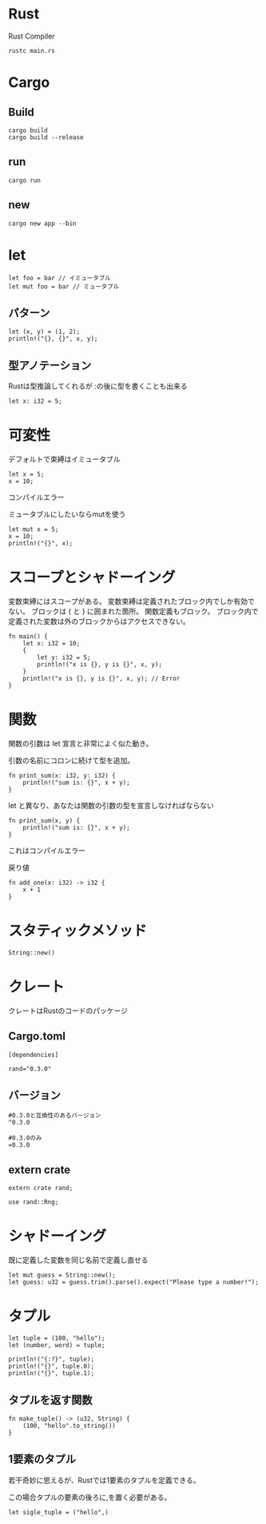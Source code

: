 # Rust

Rust Compiler

```
rustc main.rs
```

# Cargo

## Build

```
cargo build
cargo build --release
```

## run

```
cargo run
```

## new

```
cargo new app --bin
```


# let

```
let foo = bar // イミュータブル
let mut foo = bar // ミュータブル
```

## パターン

```
let (x, y) = (1, 2);
println!("{}, {}", x, y);
```

## 型アノテーション

Rustは型推論してくれるが
:の後に型を書くことも出来る

```
let x: i32 = 5;
```

# 可変性

デフォルトで束縛はイミュータブル

```
let x = 5;
x = 10;
```
コンパイルエラー

ミュータブルにしたいならmutを使う

```
let mut x = 5;
x = 10;
println!("{}", x);
```

# スコープとシャドーイング

変数束縛にはスコープがある。
変数束縛は定義されたブロック内でしか有効でない。
ブロックは { と } に囲まれた箇所。
関数定義もブロック。
ブロック内で定義された変数は外のブロックからはアクセスできない。

```
fn main() {
    let x: i32 = 10;
    {
        let y: i32 = 5;
        println!("x is {}, y is {}", x, y);
    }
    println!("x is {}, y is {}", x, y); // Error
}
```

# 関数

関数の引数は let 宣言と非常によく似た動き。

引数の名前にコロンに続けて型を追加。

```
fn print_sum(x: i32, y: i32) {
    println!("sum is: {}", x + y);
}
```

let と異なり、あなたは関数の引数の型を宣言しなければならない 

```
fn print_sum(x, y) {
    println!("sum is: {}", x + y);
}
```

これはコンパイルエラー

戻り値

```
fn add_one(x: i32) -> i32 {
    x + 1
}
```

# スタティックメソッド

```
String::new()
```

# クレート

クレートはRustのコードのパッケージ

## Cargo.toml

```
[dependencies]

rand="0.3.0"
```

## バージョン

```
#0.3.0と互換性のあるバージョン
^0.3.0

#0.3.0のみ
=0.3.0
```

## extern crate

```
extern crate rand;

use rand::Rng;
```

# シャドーイング

既に定義した変数を同じ名前で定義し直せる

```
let mut guess = String::new();
let guess: u32 = guess.trim().parse().expect("Please type a number!");
```

# タプル

```
let tuple = (100, "hello");
let (number, word) = tuple;

println!("{:?}", tuple);
println!("{}", tuple.0);
println!("{}", tuple.1);
```

## タプルを返す関数

```
fn make_tuple() -> (u32, String) {
    (100, "hello".to_string())
}
```

## 1要素のタプル

若干奇妙に思えるが、Rustでは1要素のタプルを定義できる。

この場合タプルの要素の後ろに,を置く必要がある。


```
let sigle_tuple = ("hello",)
```
